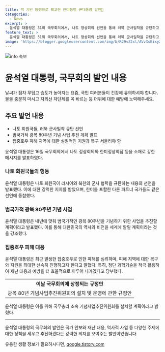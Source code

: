 ```yaml
---
title: 핵 기반 동맹으로 확고한 한미동맹 尹대통령 발언
categories:
  - News
excerpt: >
  윤석열 대통령은 31회 국무회의에서, 나토 정상회의 선언을 통해 러북 군사밀착을 규탄하고, 광복 80주년을 기념하기 위한 사업을 추진할 것이라고 밝혔습니다. 또한, 집중호우로 피해를 입은 지역에 대한 실질적인 지원과 복구를 서둘러 추진할 것을 약속하며, 재난 대응과 예방을 위해 첨단 과학기술을 적극 활용할 것을 당부했습니다.
feature_text: >
  윤석열 대통령은 31회 국무회의에서, 나토 정상회의 선언을 통해 러북 군사밀착을 규탄하고, 광복 80주년을 기념하기 위한 사업을 추진할 것이라고 밝혔습니다. 또한, 집중호우로 피해를 입은 지역에 대한 실질적인 지원과 복구를 서둘러 추진할 것을 약속하며, 재난 대응과 예방을 위해 첨단 과학기술을 적극 활용할 것을 당부했습니다.
image: 'https://blogger.googleusercontent.com/img/b/R29vZ2xl/AVvXsEixyZcFfHzMRdzZMjFBmAUKJYCLCGyLL1o632UiGVXcaFdKo_bkvkuCioo0uUKlGfBVcT3P84aROyZIXSBEx3Aw5nCQ3pTgDom1WDC4m8eifvWiAmWEEVb4x6G_l8C0QH225ldMjyaFvpxGEBGNO37VmDTDMHGhJPq73UglMfDca1-0aw/s1600/blogspot.png'
---
```


<p><img src="https://blogger.googleusercontent.com/img/b/R29vZ2xl/AVvXsEixyZcFfHzMRdzZMjFBmAUKJYCLCGyLL1o632UiGVXcaFdKo_bkvkuCioo0uUKlGfBVcT3P84aROyZIXSBEx3Aw5nCQ3pTgDom1WDC4m8eifvWiAmWEEVb4x6G_l8C0QH225ldMjyaFvpxGEBGNO37VmDTDMHGhJPq73UglMfDca1-0aw/s1600/blogspot.png" alt="info 속보" /></p>

<h1>윤석열 대통령, 국무회의 발언 내용</h1>

<p data-ke-size="size16">날씨가 점차 무덥고 습도가 높아지는 요즘, 국민 여러분들이 건강에 유의하셔야 합니다. 물을 충분히 마시고 자외선 차단제를 꼭 바르는 등 더위에 대한 예방에 노력해주세요.</p>

<h2 data-ke-size="size26">주요 발언 내용</h2>

<ul>
  <li>나토 회원국들, 러북 군사밀착 규탄 선언</li>
  <li>범국가적 광복 80주년 기념 사업 추진 계획 발표</li>
  <li>집중호우 피해 지역에 대한 실질적인 지원과 복구 서둘러야 함</li>
</ul>

<p data-ke-size="size16">윤석열 대통령은 16일 국무회의에서 나토 정상회의와 한미정상회담 등을 소재로 강한 메시지를 발표하였다.</p>

<h3>나토 회원국들의 행동</h3>

<p data-ke-size="size16">윤석열 대통령은 나토 회원국이 러시아와 북한의 군사 협력을 규탄하는 내용의 선언을 발표했다. 이에 대한 강력한 지지를 받았으며, 한미를 포함한 다른 파트너 국가들도 같은 선언에 동참했다.</p>

<h3>범국가적 광복 80주년 기념 사업</h3>

<p data-ke-size="size16">윤석열 대통령은 내년에 맞춰 범국가적인 광복 80주년을 기념하기 위한 사업을 추진할 계획이라고 발표했다. 이를 통해 대한민국의 역사와 비전을 세계에 알릴 계획이라는 것을 강조했다.</p>

<h3>집중호우 피해 대응</h3>

<p data-ke-size="size16">윤석열 대통령은 최근 발생한 집중호우로 인한 피해를 심려하며, 피해 지역에 대한 복구와 지원을 최대한 신속히 진행하고자 한다고 말했다. 특히, 첨단 과학기술을 적극 활용하여 재난 대응과 예방을 더 효율적으로 이루어 나가겠다고 당부했다.</p>

<table>
  <tr>
    <td style="text-align: center; height: 17px;"><b>이날 국무회의에 상정되는 규정안</b></td>
  </tr>
  <tr>
    <td style="text-align: center; height: 17px;">광복 80년 기념사업추진위원회의 설치 및 운영에 관한 규정안</td>
  </tr>
</table>

<p data-ke-size="size16">윤석열 대통령은 이를 위해 국무총리 소속 기념사업추진위원회를 설치할 계획이라고 밝혔다.</p>

<hr>

<p data-ke-size="size16">윤석열 대통령의 국무회의 발언은 국가 안보와 재난 대응, 역사적 사업 등 다양한 주제에 대한 정책을 세우고 추진하겠다는 강력한 의지를 보여주는 발언이었습니다.</p>
유용한 생활 정보가 필요하시다면, <a href="https://qoogle.tistory.com" rel="dofollow">qoogle.tistory.com</a>


